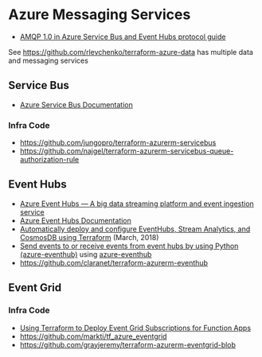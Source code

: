# Azure Messaging Services
- [AMQP 1.0 in Azure Service Bus and Event Hubs protocol guide](https://docs.microsoft.com/en-us/azure/service-bus-messaging/service-bus-amqp-protocol-guide)

See https://github.com/rlevchenko/terraform-azure-data has multiple data and messaging services

## Service Bus
- [Azure Service Bus Documentation](https://docs.microsoft.com/en-us/azure/service-bus-messaging/)

### Infra Code
- https://github.com/jungopro/terraform-azurerm-servicebus
- https://github.com/najgel/terraform-azurerm-servicebus-queue-authorization-rule

## Event Hubs
- [Azure Event Hubs — A big data streaming platform and event ingestion service](https://docs.microsoft.com/en-us/azure/event-hubs/event-hubs-about) 
- [Azure Event Hubs Documentation](https://docs.microsoft.com/en-us/azure/event-hubs/)
- [Automatically deploy and configure EventHubs, Stream Analytics, and CosmosDB using Terraform](https://tsuyoshiushio.medium.com/automatically-deploy-and-configure-eventhubs-stream-analytics-and-cosmosdb-using-terraform-16aa5a34240e_) (March, 2018)
- [Send events to or receive events from event hubs by using Python (azure-eventhub)](https://docs.microsoft.com/en-us/azure/event-hubs/event-hubs-python-get-started-send) using [azure-eventhub](https://pypi.org/project/azure-eventhub/)
- https://github.com/claranet/terraform-azurerm-eventhub

## Event Grid

### Infra Code
- [Using Terraform to Deploy Event Grid Subscriptions for Function Apps](https://jfarrell.net/2019/12/13/using-terraform-to-deploy-event-grid-subscriptions-for-function-apps/)
- https://github.com/markti/tf_azure_eventgrid
- https://github.com/grayjeremy/terraform-azurerm-eventgrid-blob 
